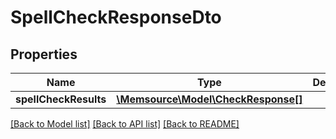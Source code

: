 # SpellCheckResponseDto

## Properties
Name | Type | Description | Notes
------------ | ------------- | ------------- | -------------
**spellCheckResults** | [**\Memsource\Model\CheckResponse[]**](CheckResponse.md) |  | [optional] 

[[Back to Model list]](../README.md#documentation-for-models) [[Back to API list]](../README.md#documentation-for-api-endpoints) [[Back to README]](../README.md)


